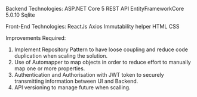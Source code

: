 Backend Technologies:
ASP.NET Core 5 REST API
EntityFrameworkCore 5.0.10
Sqlite

Front-End Technologies:
ReactJs 
Axios
Immutability helper
HTML
CSS


Improvements Required:
1. Implement Repository Pattern to have loose coupling and reduce code duplication when scaling the solution.
2. Use of Automapper to map objects in order to reduce effort to manually map one or more properties.
3. Authentication and Authorisation with JWT token to securely transmitting information between UI and Backend.
4. API versioning to manage future when scalling.
